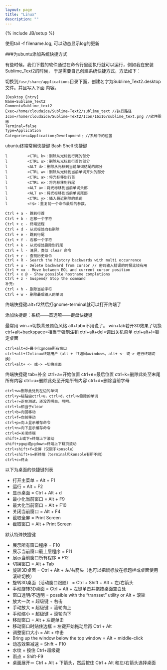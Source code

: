 ```yaml
---
layout: page
title: "Linux"
description: ""
---
```

{% include JB/setup %}

使用tail -f filename.log, 可以动态显示log的更新

###为ubuntu添加系统快捷方式

有些时候，我们下载的软件通过在命令行里面执行就可以运行，例如我在安装Sublime_Text2的时候，
于是需要自己创建系统快捷方式，方法如下：

切换到`/usr/share/applications`目录下面，创建名字为Sublime_Text2.desktop文件。并且写入下面
内容。

    [Desktop Entry]
    Name=Sublime_Text2
    Comment=Sublime_text2
    Exec=/home/cloudaice/Sublime-Text2/sublime_text //执行路径
    Icon=/home/cloudaice/Sublime-Text2/Icon/16x16/sublime_text.png //软件图标
    Terminal=false
    Type=Application
    Categories=Application;Development; //系统中的位置

ubuntu终端常用快捷键
Bash Shell 快捷键 

    l         <CTRL k>：删除从光标到行尾的部分 
    l         <CTRL u>：删除从光标到行首的部分 
    l         <ALT d>：删除从光标到当前单词结尾的部分 
    l         <CTRL w>：删除从光标到当前单词开头的部分 
    l         <CTRL a>：将光标移到行首 
    l         <CTRL e>：将光标移到行尾 
    l         <ALT a>：将光标移到当前单词头部 
    l         <ALT e>：将光标移到当前单词尾部 
    l         <CTRL y>：插入最近删除的单词 
    l         <!$>：重复前一个命令最后的参数。 
    
    Ctrl + a - 跳到行首   
    Ctrl + b - 左移一个字符   
    Ctrl + c - 终端进程   
    Ctrl + d - 从光标处向右删除   
    Ctrl + e - 跳到行尾   
    Ctrl + f - 右移一个字符   
    Ctrl + k - 从光标处删除到行尾   
    Ctrl + l - 清屏，类似 clear 命令   
    Ctrl + r - 查找历史命令   
    Ctrl + R - Search the history backwards with multi occurrence   
    Ctrl + u - Delete backward from cursor // 密码输入错误的时候比较有用   
    Ctrl + xx - Move between EOL and current cursor position   
    Ctrl + x @ - Show possible hostname completions    
    Ctrl + z - Suspend/ Stop the command   
    补充:   
    Ctrl + h - 删除当前字符   
    Ctrl + w - 删除最后输入的单词   

终端快捷键:alt+f2然后打gnome-terminal就可以打开终端了 

添加快捷键：系统——首选项——键盘快捷键 

最常用 
    win+n切换背景颜色风格 
    alt+tab=不用说了。 
    win+tab若开3D效果了切换 
    ctrl+alt+backspace=相当于强制注销 
    ctrl+alt+del=调出关机菜单 
    ctrl+alt+l=锁定桌面 
    
    ctrl+alt+d=最小化gnome所有窗口 
    ctrl+alt+f2=linux终端用户（alt + f7返回xwindows，alt+ <- 或-> 进行终端切换） 
    ctrl+alt+ <- 或-> =切换桌面 

终端快捷键 
    tab=补全 
    ctrl+a=开始位置 
    ctrl+e=最后位置 
    ctrl+k=删除此处至末尾所有内容 
    ctrl+u=删除此处至开始所有内容 
    ctrl+d=删除当前字母 
    
    ctrl+w=删除此处到左边的单词 
    ctrl+y=粘贴由ctrl+u，ctrl+d，ctrl+w删除的单词 
    ctrl+r=正在测试，还没弄明白，呵呵。 
    ctrl+l=相当于clear 
    ctrl+b=向回移动 
    ctrl+f=向前移动 
    ctrl+p=向上显示缓存命令 
    ctrl+n=向下显示缓存命令 
    ctrl+d=关闭终端 
    shift+上或下=终端上下滚动 
    shift+pgup或pgdown=终端上下翻页滚动 
    ctrl+shift+f=全屏（仅限于konsole） 
    ctrl+shift+n=新终端（terminal和konsole有所不同） 
    ctrl+c=终止 

以下为桌面的快捷键列表 

+ 打开主菜单 = Alt + F1 
+ 运行 = Alt + F2 
+ 显示桌面 = Ctrl + Alt + d 
+ 最小化当前窗口 = Alt + F9 
+ 最大化当前窗口 = Alt + F10 
+ 关闭当前窗口 = Alt + F4 
+ 截取全屏 = Print Screen 
+ 截取窗口 = Alt + Print Screen 

默认特殊快捷键 

+ 展示所有窗口程序 = F10 
+ 展示当前窗口最上层程序 = F11 
+ 展示当前窗口所有程序 = F12 
+ 切换窗口 = Alt + Tab 
+ 旋转3D桌面 = Ctrl + Alt + 左/右箭头（也可以把鼠标放在标题栏或桌面使用滚轮切换） 
+ 旋转3D桌面（活动窗口跟随） = Ctrl + Shift + Alt + 左/右箭头 
+ 手动旋转3D桌面 = Ctrl + Alt + 左键单击并拖拽桌面空白处 
+ 窗口透明/不透明 = possible with the “transset” utility or Alt + 滚轮 
+ 放大一次 = 超级键 + 右击 
+ 手动放大 = 超级键 + 滚轮向上 
+ 手动缩小 = 超级键 + 滚轮向下 
+ 移动窗口 = Alt + 左键单击 
+ 移动窗口时贴住边框 = 左键开始拖动后再 Ctrl + Alt 
+ 调整窗口大小 = Alt + 中击 
+ Bring up the window below the top window = Alt + middle-click 
+ 动态效果减速 = Shift + F10 
+ 水纹 = 按住 Ctrl+超级键 
+ 雨点 = Shift-F9 
+ 桌面展开＝ Ctrl + Alt + 下箭头，然后按住 Ctrl + Alt 和左/右箭头选择桌面
